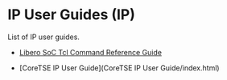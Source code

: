 # IP User Guides (IP)

List of IP user guides. 

- [Libero SoC Tcl Command Reference Guide](Libero%20SoC%20Tcl%20Command%20Reference%20Guide/index.html) 

- [CoreTSE IP User Guide](CoreTSE IP User Guide/index.html)
